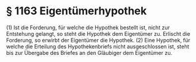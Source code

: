 # § 1163 Eigentümerhypothek
(1) Ist die Forderung, für welche die Hypothek bestellt ist, nicht zur Entstehung gelangt, so steht die Hypothek dem Eigentümer zu. Erlischt die Forderung, so erwirbt der Eigentümer die Hypothek.
(2) Eine Hypothek, für welche die Erteilung des Hypothekenbriefs nicht ausgeschlossen ist, steht bis zur Übergabe des Briefes an den Gläubiger dem Eigentümer zu.